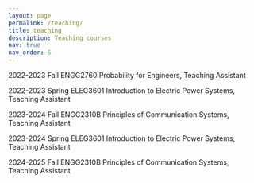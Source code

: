 ```yaml
---
layout: page
permalink: /teaching/
title: teaching
description: Teaching courses
nav: true
nav_order: 6
---
```


2022-2023 Fall     ENGG2760   Probability for Engineers, Teaching Assistant

2022-2023 Spring   ELEG3601   Introduction to Electric Power Systems, Teaching Assistant

2023-2024 Fall     ENGG2310B  Principles of Communication Systems, Teaching Assistant

2023-2024 Spring   ELEG3601   Introduction to Electric Power Systems, Teaching Assistant

2024-2025 Fall     ENGG2310B  Principles of Communication Systems, Teaching Assistant
